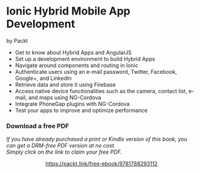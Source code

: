 # Ionic Hybrid Mobile App Development
by Packt
* Get to know about Hybrid Apps and AngularJS
* Set up a development environment to build Hybrid Apps
* Navigate around components and routing in Ionic
* Authenticate users using an e-mail password, Twitter, Facebook, Google+, and LinkedIn
* Retrieve data and store it using Firebase
* Access native device functionalities such as the camera, contact list, e-mail, and maps using NG-Cordova
* Integrate PhoneGap plugins with NG-Cordova
* Test your apps to improve and optimize performance
### Download a free PDF

 <i>If you have already purchased a print or Kindle version of this book, you can get a DRM-free PDF version at no cost.<br>Simply click on the link to claim your free PDF.</i>
<p align="center"> <a href="https://packt.link/free-ebook/9781788293112">https://packt.link/free-ebook/9781788293112 </a> </p>